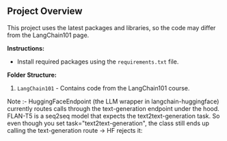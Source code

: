 ## Project Overview

This project uses the latest packages and libraries, so the code may differ from the LangChain101 page.

**Instructions:**
- Install required packages using the `requirements.txt` file.

**Folder Structure:**
1. `LangChain101` - Contains code from the LangChain101 course.


Note :-
HuggingFaceEndpoint (the LLM wrapper in langchain-huggingface) currently routes calls through the text-generation 
endpoint under the hood. FLAN-T5 is a seq2seq model that expects the text2text-generation task. 
So even though you set task="text2text-generation", the class still ends up calling the 
text-generation route → HF rejects it: